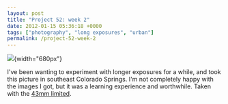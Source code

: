 ```yaml
---
layout: post
title: "Project 52: week 2"
date: 2012-01-15 05:36:18 +0000
tags: ["photography", "long exposures", "urban"]
permalink: /project-52-week-2
---
```




![](http://reluctanthacker.rollett.org/sites/default/files/images/project52_wk2.jpg){width="680px"}

I\'ve been wanting to experiment with longer exposures for a while, and
took this picture in southeast Colorado Springs. I\'m not completely
happy with the images I got, but it was a learning experience and
worthwhile. Taken with the [43mm
limited](http://www.amazon.com/gp/product/B000F8YEFO?ie=UTF8&tag=thereluhack-20&linkCode=shr&camp=213733&creative=393185&creativeASIN=B000F8YEFO&ref_=sr_1_1&qid=1326605663&sr=8-1).




